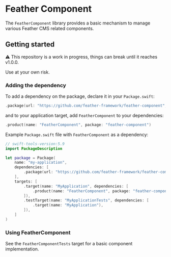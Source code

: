 # Feather Component

The `FeatherComponent` library provides a basic mechanism to manage various Feather CMS related components.

## Getting started

⚠️ This repository is a work in progress, things can break until it reaches v1.0.0. 

Use at your own risk.

### Adding the dependency

To add a dependency on the package, declare it in your `Package.swift`:

```swift
.package(url: "https://github.com/feather-framework/feather-component", .upToNextMinor(from: "0.4.0")),
```

and to your application target, add `FeatherComponent` to your dependencies:

```swift
.product(name: "FeatherComponent", package: "feather-component")
```

Example `Package.swift` file with `FeatherComponent` as a dependency:

```swift
// swift-tools-version:5.9
import PackageDescription

let package = Package(
    name: "my-application",
    dependencies: [
        .package(url: "https://github.com/feather-framework/feather-component", .upToNextMinor(from: "0.4.0")),
    ],
    targets: [
        .target(name: "MyApplication", dependencies: [
            .product(name: "FeatherComponent", package: "feather-component")
        ]),
        .testTarget(name: "MyApplicationTests", dependencies: [
            .target(name: "MyApplication"),
        ]),
    ]
)
```

###  Using FeatherComponent

See the `FeatherComponentTests` target for a basic component implementation.

